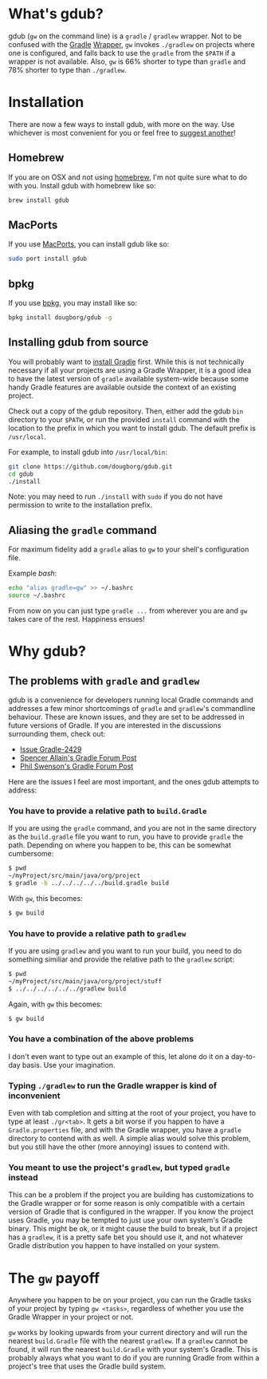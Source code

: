 # What's gdub?
gdub (`gw` on the command line) is a `gradle` / `gradlew` wrapper. Not to be
confused with the [Gradle][] [Wrapper][], `gw` invokes `./gradlew` on
projects where one is configured, and falls back to use the `gradle` from the
`$PATH` if a wrapper is not available. Also, `gw` is 66% shorter to type than `gradle`
and 78% shorter to type than `./gradlew`.

[Gradle]:  http://www.gradle.org
[Wrapper]: http://www.gradle.org/docs/current/userguide/gradle_wrapper.html

# Installation
There are now a few ways to install gdub, with more on the way. Use whichever is
most convenient for you or feel free to [suggest another][]!

[suggest another]: https://github.com/dougborg/gdub/issues

## Homebrew
If you are on OSX and not using [homebrew][], I'm not quite sure what to do with
you. Install gdub with homebrew like so:

```bash
brew install gdub
```

[homebrew]: https://brew.sh

## MacPorts
If you use [MacPorts](https://www.macports.org), you can install gdub like so:

```bash
sudo port install gdub
```

## bpkg
If you use [bpkg][], you may install like so:

```bash
bpkg install dougborg/gdub -g
```

[bpkg]: https://www.bpkg.sh

## Installing gdub from source
You will probably want to [install Gradle][] first. While this is not
technically necessary if all your projects are using a Gradle Wrapper, it is a
good idea to have the latest version of `gradle` available system-wide because
some handy Gradle features are available outside the context of an existing
project.

[install Gradle]: https://gradle.org/install/

Check out a copy of the gdub repository. Then, either add the gdub `bin`
directory to your `$PATH`, or run the provided `install` command with the
location to the prefix in which you want to install gdub. The default prefix is
`/usr/local`.

For example, to install gdub into `/usr/local/bin`:

```bash
git clone https://github.com/dougborg/gdub.git
cd gdub
./install
```

Note: you may need to run `./install` with `sudo` if you do not have
permission to write to the installation prefix.

## Aliasing the `gradle` command
For maximum fidelity add a `gradle` alias to `gw` to your shell's configuration
file.

Example *bash*:

```bash
echo "alias gradle=gw" >> ~/.bashrc
source ~/.bashrc
```

From now on you can just type `gradle ...` from wherever you are and `gw` takes
care of the rest. Happiness ensues!

# Why gdub?

## The problems with `gradle` and `gradlew`
gdub is a convenience for developers running local Gradle commands and addresses
a few minor shortcomings of `gradle` and `gradlew`'s commandline behaviour.
These are known issues, and they are set to be addressed in future versions of
Gradle. If you are interested in the discussions surrounding them, check out:

  - [Issue Gradle-2429](http://issues.gradle.org/browse/Gradle-2429)
  - [Spencer Allain's Gradle Forum Post](http://gsfn.us/t/33g0l)
  - [Phil Swenson's Gradle Forum Post](http://gsfn.us/t/39h67)

Here are the issues I feel are most important, and the ones gdub attempts to
address:

### You have to provide a relative path to `build.Gradle`
If you are using the `gradle` command, and you are not in the same directory as
the `build.gradle` file you want to run, you have to provide `gradle` the path.
Depending on where you happen to be, this can be somewhat cumbersome:

```bash
$ pwd
~/myProject/src/main/java/org/project
$ gradle -b ../../../../../build.gradle build
```

With `gw`, this becomes:

```bash
$ gw build
```

### You have to provide a relative path to `gradlew`
If you are using `gradlew` and you want to run your build, you need to do
something similiar and provide the relative path to the `gradlew` script:

```bash
$ pwd
~/myProject/src/main/java/org/project/stuff
$ ../../../../../../gradlew build
```

Again, with `gw` this becomes:

```bash
$ gw build
```

### You have a combination of the above problems
I don't even want to type out an example of this, let alone do it on a
day-to-day basis. Use your imagination.

### Typing `./gradlew` to run the Gradle wrapper is kind of inconvenient
Even with tab completion and sitting at the root of your project, you have to
type at least `./gr<tab>`. It gets a bit worse if you happen to have a
`Gradle.properties` file, and with the Gradle wrapper, you have a `gradle`
directory to contend with as well. A simple alias would solve this problem, but
you still have the other (more annoying) issues to contend with.

### You meant to use the project's `gradlew`, but typed `gradle` instead
This can be a problem if the project you are building has customizations to the
Gradle wrapper or for some reason is only compatible with a certain version of
Gradle that is configured in the wrapper. If you know the project uses Gradle,
you may be tempted to just use your own system's Gradle binary. This might be
ok, or it might cause the build to break, but if a project has a `gradlew`, it
is a pretty safe bet you should use it, and not whatever Gradle distribution you
happen to have installed on your system.

# The `gw` payoff
Anywhere you happen to be on your project, you can run the Gradle tasks of your
project by typing `gw <tasks>`, regardless of whether you use the Gradle Wrapper
in your project or not.

`gw` works by looking upwards from your current directory and will run the
nearest `build.Gradle` file with the nearest `gradlew`. If a `gradlew` cannot
be found, it will run the nearest `build.Gradle` with your system's Gradle. This
is probably always what you want to do if you are running Gradle from within a
project's tree that uses the Gradle build system.
